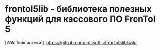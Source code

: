 # frontol5lib - библиотека полезных функций для кассового ПО FronTol 5

[Wiki библиотеки:] (https://github.com/infosoft-v/frontol5lib/wiki)

